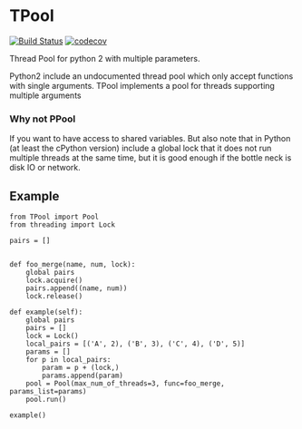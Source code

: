 # TPool
[![Build Status](https://semaphoreci.com/api/v1/ahmad88me/tpool/branches/master/badge.svg)](https://semaphoreci.com/ahmad88me/tpool)
[![codecov](https://codecov.io/gh/oeg-upm/TPool/branch/master/graph/badge.svg)](https://codecov.io/gh/oeg-upm/TPool)

Thread Pool for python 2 with multiple parameters. 

Python2 include an undocumented thread pool which 
only accept functions with single arguments. TPool 
implements a pool for threads supporting multiple arguments 

### Why not PPool
If you want to have access to shared variables. But also
note that in Python (at least the cPython version)
include a global lock that it does not run multiple 
threads at the same time, but it is good enough if the 
bottle neck is disk IO or network. 

## Example
```
from TPool import Pool
from threading import Lock

pairs = []


def foo_merge(name, num, lock):
    global pairs
    lock.acquire()
    pairs.append((name, num))
    lock.release()

def example(self):
    global pairs
    pairs = []
    lock = Lock()
    local_pairs = [('A', 2), ('B', 3), ('C', 4), ('D', 5)]
    params = []
    for p in local_pairs:
        param = p + (lock,)
        params.append(param)
    pool = Pool(max_num_of_threads=3, func=foo_merge, params_list=params)
    pool.run()
   
example()
```
